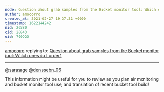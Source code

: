 ```yaml
---
node: Question about grab samples from the Bucket monitor tool: Which ones do I order?
author: amocorro
created_at: 2021-05-27 19:37:22 +0000
timestamp: 1622144242
nid: 26580
cid: 28843
uid: 700923
---
```




[amocorro](../profile/amocorro) replying to: [Question about grab samples from the Bucket monitor tool: Which ones do I order?](../notes/amocorro/05-13-2021/grab-samples-from-the-bucket-monitor-tool-which-ones-do-i-order)

----
[@sarasage](/profile/sarasage) [@denissebn_06](/profile/denissebn_06) 

This information might be useful for you to review as you plan air monitoring and bucket monitor tool use; and translation of recent bucket tool build!